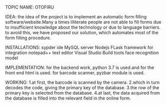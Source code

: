 TOPIC NAME: OTOFIRU



IDEA:
the idea of the project is to implement an automatic form filling software/website.Many a times illiterate people are not able to fill forms due to insufficient knowledge about the technology or due to language barriers. 
to avoid this, we have proposed our solution, which automates most of the form filling procedure.



INSTALLATIONS:
sypder ide
MySQL server
Nodejs
FLask framework for integration
notepad++ text editor
Visual Studio Build tools
face recognition model




IMPLEMENTATION:
for the backend work, python 3.7 is used.and for the front end html is used.
for barcode scanner, pyzbar module is used.



WORKING:
1.at first, the barcode is scanned by the camera.
2.which in turn decodes the code, giving the primary key of the database.
3.the row of the primary key is selected from the database.
4.at last, the data acquired from the database is filled into the relevant field in the online form.

